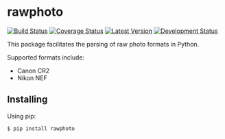 # rawphoto

[![Build Status](https://travis-ci.org/photoshell/rawphoto.svg)](https://travis-ci.org/photoshell/rawphoto)
[![Coverage Status](https://coveralls.io/repos/photoshell/rawphoto/badge.svg?branch=master)](https://coveralls.io/r/photoshell/rawphoto?branch=master)
[![Latest Version](https://pypip.in/version/rawphoto/badge.svg)](https://pypi.python.org/pypi/rawphoto/)
[![Development Status](https://pypip.in/status/rawphoto/badge.svg)](https://pypi.python.org/pypi/rawphoto/)

This package facilitates the parsing of raw photo formats in Python.

Supported formats include:

  - Canon CR2
  - Nikon NEF

## Installing

Using pip:

    $ pip install rawphoto
